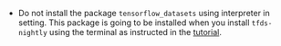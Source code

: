 - Do not install the package `tensorflow_datasets` using interpreter in setting. This package is going to be installed when you install `tfds-nightly` using the terminal as instructed in the [tutorial](https://www.tensorflow.org/tutorials/text/transformer).